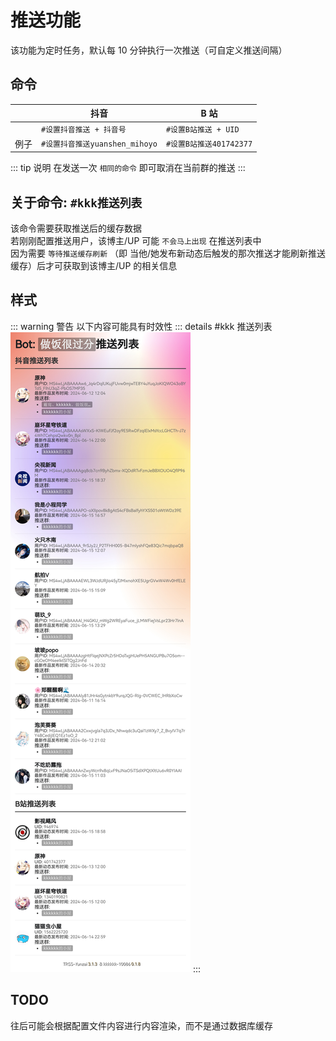 # 推送功能

该功能为定时任务，默认每 10 分钟执行一次推送（可自定义推送间隔）

## 命令

|      | 抖音                           | B 站                    |
| ---- | ------------------------------ | ----------------------- |
|      | `#设置抖音推送 + 抖音号`       | `#设置B站推送 + UID`    |
| 例子 | `#设置抖音推送yuanshen_mihoyo` | `#设置B站推送401742377` |

::: tip 说明
在发送一次 `相同的命令` 即可取消在当前群的推送
:::

## 关于命令: `#kkk推送列表`

该命令需要获取推送后的缓存数据<br>
若刚刚配置推送用户，该博主/UP 可能 `不会马上出现` 在推送列表中<br>
因为需要 `等待推送缓存刷新` （即 当他/她发布新动态后触发的那次推送才能刷新推送缓存）后才可获取到该博主/UP 的相关信息

## 样式

::: warning 警告
以下内容可能具有时效性
::: details #kkk 推送列表
![](../../public/intro/pushlist.jpg)
:::

## TODO

往后可能会根据配置文件内容进行内容渲染，而不是通过数据库缓存
